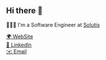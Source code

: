 ## Hi there 👋
🧑🏻‍💻 I'm a Software Engineer at [Solutis](https://solutis.com.br)

[🌍 WebSite](https://whoamindx.github.io)<br>
[💼 LinkedIn](https://www.linkedin.com/in/whoamindx)<br>
[✉️ Email](mailto:gabriel.ndr.sky@gmail.com)
